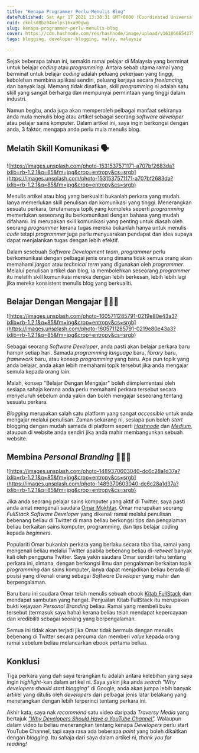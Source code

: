 ```yaml
---
title: "Kenapa Programmer Perlu Menulis Blog"
datePublished: Sat Apr 17 2021 13:38:31 GMT+0000 (Coordinated Universal Time)
cuid: cknlsd8bz04oelps16xa90gwg
slug: kenapa-programmer-perlu-menulis-blog
cover: https://cdn.hashnode.com/res/hashnode/image/upload/v1618666542759/rnB2tSxwH.jpeg
tags: blogging, developer-blogging, malay, malaysia

---
```


Sejak beberapa tahun ini, semakin ramai pelajar di Malaysia yang berminat untuk belajar *coding* atau *programming*. Antara sebab utama ramai yang berminat untuk belajar *coding* adalah peluang pekerjaan yang tinggi, kebolehan membina aplikasi sendiri, peluang kerjaya secara *freelancing,* dan banyak lagi. Memang tidak dinafikan, skill *programming* ni adalah satu skill yang sangat berharga dan mempunyai permintaan yang tinggi dalam industri.

Namun begitu, anda juga akan memperoleh pelbagai manfaat sekiranya anda mula menulis blog atau artikel sebagai seorang *software developer* atau pelajar sains komputer. Dalam artikel ini, saya ingin berkongsi dengan anda, 3 faktor, mengapa anda perlu mula menulis blog.

## Melatih Skill Komunikasi 🗣

![https://images.unsplash.com/photo-1531537571171-a707bf2683da?ixlib=rb-1.2.1&q=85&fm=jpg&crop=entropy&cs=srgb](https://images.unsplash.com/photo-1531537571171-a707bf2683da?ixlib=rb-1.2.1&q=85&fm=jpg&crop=entropy&cs=srgb)

Menulis artikel atau blog yang berkualiti bukanlah perkara yang mudah. Ianya memerlukan skill penulisan dan komunikasi yang tinggi. Menerangkan sesuatu perkara, terutamanya topik yang kompleks seperti *programming* memerlukan seseorang itu berkomunikasi dengan bahasa yang mudah difahami. Ini merupakan skill komunikasi yang penting untuk diasah oleh seorang *programmer* kerana tugas mereka bukanlah hanya untuk menulis *code* tetapi *programmer* juga perlu menyuarakan pendapat dan idea supaya dapat menjalankan tugas dengan lebih efektif.

Dalam sesebuah *Software Development team*, *programmer* perlu berkomunikasi dengan pelbagai jenis orang dimana tidak semua orang akan memahami *jargon* atau *technical term* yang digunakan oleh *programmer*. Melalui penulisan artikel dan blog, ia membolehkan seseorang *programmer* itu melatih skill komunikasi mereka dengan lebih berkesan, lebih lebih lagi jika mereka konsistent menulis blog yang berkualiti.

## Belajar Dengan Mengajar 👨🏻‍🏫

![https://images.unsplash.com/photo-1605711285791-0219e80e43a3?ixlib=rb-1.2.1&q=85&fm=jpg&crop=entropy&cs=srgb](https://images.unsplash.com/photo-1605711285791-0219e80e43a3?ixlib=rb-1.2.1&q=85&fm=jpg&crop=entropy&cs=srgb)

Sebagai seorang *Software Developer*, anda pasti akan belajar perkara baru hampir setiap hari. Samada *programming language* baru, *library* baru, *framework* baru, atau konsep *programming* yang baru. Apa pun topik yang anda belajar, anda akan lebih memahami topik tersebut jika anda mengajar semula kepada orang lain.

Malah, konsep "Belajar Dengan Mengajar" boleh diimplementasi oleh sesiapa sahaja kerana anda perlu memahami perkara tersebut secara menyeluruh sebelum anda yakin dan boleh mengajar seseorang tentang sesuatu perkara.

*Blogging* merupakan salah satu platform yang sangat *accessible* untuk anda mengajar melalui penulisan. Zaman sekarang ni, sesiapa pun boleh *start* blogging dengan mudah samada di platform seperti *[Hashnode](https://hashnode.com/)* dan *[Medium](https://medium.com/),* ataupun di website anda sendiri jika anda mahir membangunkan sebuah website.

## Membina *Personal Branding* 👨🏻‍💻

![https://images.unsplash.com/photo-1489370603040-dc6c28a1d37a?ixlib=rb-1.2.1&q=85&fm=jpg&crop=entropy&cs=srgb](https://images.unsplash.com/photo-1489370603040-dc6c28a1d37a?ixlib=rb-1.2.1&q=85&fm=jpg&crop=entropy&cs=srgb)

Jika anda seorang pelajar sains komputer yang aktif di Twitter, saya pasti anda amat mengenali saudara [Omar Mokhtar](https://omvr.io/). Omar merupakan seorang *FullStack Software Developer* yang dikenali ramai melalui penulisan bebenang beliau di Twitter di mana beliau berkongsi tips dan pengalaman beliau berkaitan sains komputer, programming, dan tips belajar coding kepada *beginners*.

Populariti Omar bukanlah perkara yang berlaku secara tiba tiba, ramai yang mengenali beliau melalui Twitter apabila bebenang beliau di-*retweet* banyak kali oleh pengguna Twitter. Saya yakin saudara Omar sendiri tahu tentang perkara ini, dimana, dengan berkongsi ilmu dan pengalaman berkaitan topik *programming* dan sains komputer, ianya dapat menjadikan beliau berada di posisi yang dikenali orang sebagai *Software Developer* yang mahir dan berpengalaman.

Baru baru ini saudara Omar telah menulis sebuah ebook [Kitab FullStack](http://kitabfullstack.dev/) dan mendapat sambutan yang hangat. Penjualan Kitab FullStack itu merupakan bukti kejayaan *Personal Branding* beliau. Ramai yang membeli buku tersebut (termasuk saya haha) kerana beliau telah mendapat kepercayaan dan kredibiliti sebagai seorang yang berpengalaman.

Semua ini tidak akan terjadi jika Omar tidak bermula dengan menulis bebenang di Twitter secara percuma dan memberi *value* kepada orang ramai sebelum beliau melancarkan ebook pertama beliau.

## Konklusi
Tiga perkara yang dah saya terangkan tu adalah antara kelebihan yang saya ingin *highlight*-kan dalam artikel ni. Saya yakin jika anda *search "Why developers should start blogging"* di Google, anda akan jumpa lebih banyak artikel yang ditulis oleh *developers* dari pelbagai jenis latar belakang yang menerangkan dengan lebih terperinci tentang perkara ini.

Akhir kata, saya nak *recommend* satu video daripada *Traversy Media* yang bertajuk *["Why Developers Should Have a YouTube Channel"](https://youtu.be/oAoYFZvMQEs).* Walaupun dalam video tu beliau menerangkan tentang kenapa *Developers* perlu start YouTube Channel, tapi saya rasa ada beberapa *point* yang boleh dikaitkan dengan *blogging*. Itu sahaja dari saya dalam artikel ni, *thank you for reading!*
